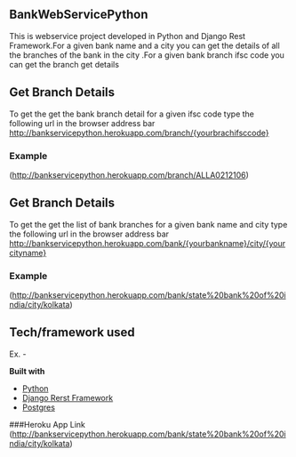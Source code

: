 ## BankWebServicePython
This is webservice project developed in Python and Django Rest Framework.For a given  bank name and a city you can get the details of all
the branches of the bank in the city .For a given bank branch ifsc code you can get the branch get details

## Get Branch Details
To get the get the bank branch detail for a given ifsc code type the following url in the browser address bar
http://bankservicepython.herokuapp.com/branch/{yourbrachifsccode}
### Example 
(http://bankservicepython.herokuapp.com/branch/ALLA0212106)

## Get Branch Details
To get the get the list of bank branches  for a given bank name and city  type the following url in the browser address bar
http://bankservicepython.herokuapp.com/bank/{yourbankname}/city/{yourcityname}
### Example 
(http://bankservicepython.herokuapp.com/bank/state%20bank%20of%20india/city/kolkata)


## Tech/framework used
Ex. -

<b>Built with</b>
- [Python](https://www.python.org/)
- [Django Rerst Framework](http://www.django-rest-framework.org/)
- [Postgres](https://www.postgresql.org/)


 ###Heroku App Link
(http://bankservicepython.herokuapp.com/bank/state%20bank%20of%20india/city/kolkata)
